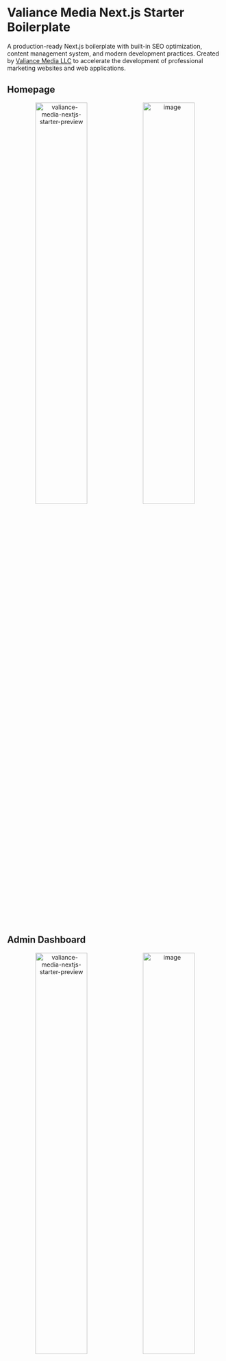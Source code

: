 # Valiance Media Next.js Starter Boilerplate

A production-ready Next.js boilerplate with built-in SEO optimization, content management system, and modern development practices. Created by [Valiance Media LLC](https://valiancemedia.com) to accelerate the development of professional marketing websites and web applications.

## Homepage
<p align="center">
  <img src="https://github.com/user-attachments/assets/18bcfa52-7716-4c04-9eb9-4daf86f94297" alt="valiance-media-nextjs-starter-preview" width="49%" />
  <img src="https://github.com/user-attachments/assets/c8d6405a-36de-4295-a78e-31bcc65d6a05" alt="image" width="49%" />
</p>

## Admin Dashboard
<p align="center">
  <img src="https://github.com/user-attachments/assets/4467133b-a70d-41e6-ae4a-98ab6eadc103" alt="valiance-media-nextjs-starter-preview" width="49%" />
  <img src="https://github.com/user-attachments/assets/03770c68-f2e3-465c-ba45-0420c49b0724" alt="image" width="49%" />
</p>

## Manage Pages
<p align="center">
  <img src="https://github.com/user-attachments/assets/6e0ff488-817b-4f7d-acdd-7de121ffb916" alt="valiance-media-nextjs-starter-preview" width="49%" />
  <img src="https://github.com/user-attachments/assets/98273f47-4bcf-4067-a1d2-a7f917b2f1db" alt="image" width="49%" />
</p>

## SEO Dashboard
<p align="center">
  <img src="https://github.com/user-attachments/assets/cd01fba4-0825-45b0-bb60-37711a31ddb9" alt="valiance-media-nextjs-starter-preview" width="49%" />
  <img src="https://github.com/user-attachments/assets/c26b7647-1788-4a54-861f-bb027d156f8a" alt="image" width="49%" />
</p>

## Application Settings
<p align="center">
  <img src="https://github.com/user-attachments/assets/f61d3e1f-a9dc-4066-aabd-369536c14b37" alt="valiance-media-nextjs-starter-preview" width="49%" />
  <img src="https://github.com/user-attachments/assets/4472540e-c69e-40ee-ab7d-246312598249" alt="image" width="49%" />
</p>

## 🚀 Features

### Advanced SEO Management
- **Visual SEO Dashboard**: Complete SEO health monitoring with actionable insights
- **Multi-Sitemap Architecture**: Automatic generation of separate sitemaps for pages, blog posts, and categories
- **Schema Markup Generator**: Visual interface for 13+ schema types (Article, Product, FAQ, HowTo, Event, etc.)
- **Social Media Previews**: Live preview of content on Twitter, Facebook, and LinkedIn
- **Redirect Management**: Intelligent redirect system with chain and circular redirect prevention
- **Robots.txt Editor**: GUI editor with validation and best practices
- **Meta Tag Automation**: Automatic generation of optimal meta tags for all pages
- **Search Console Integration**: Direct integration with verification codes

### Professional Content Management System
- **Comprehensive Admin Dashboard**: Multi-tab interface with Overview, Content, and System management
- **Visual Blog Editor**: Rich text editor with formatting tools, image management, and SEO fields
- **GitHub CMS Integration**: Production-ready GitHub API for serverless deployments
- **Advanced Page Management**: 
  - CRUD operations for static pages with individual SEO settings
  - Automatic detection of static vs dynamic (client) components
  - Support for nested page structures (e.g., `/auth/login`, `/docs/api/reference`)
  - Visual indicators for page types in admin panel
  - Read-only SEO fields for client components
  - "Rescan Pages" feature to discover newly added pages
- **Category Management**: Full category system with descriptions, slugs, and post counting
- **Draft/Published Workflow**: Complete content workflow with featured content highlighting
- **Content Organization**: Tags, categories, reading time, and author management
- **Bulk Operations**: Manage multiple posts and pages efficiently

### System Configuration & Monitoring
- **Multi-Provider Email Support**: SMTP, SendGrid, Mailgun, Postmark, and Resend
- **Analytics Integration**: Google Analytics, Facebook Pixel, Hotjar, Microsoft Clarity
- **Site Verification**: Google, Bing, Yandex, Pinterest verification management
- **Real-time Health Monitoring**: System status indicators for all components
- **Environment Variable Validation**: Automatic checking of required configurations
- **Performance Metrics**: Publishing rates, content statistics, system health scores

### Developer Experience
- **TypeScript**: Full type safety across the application with proper interfaces
- **Tailwind CSS**: Utility-first CSS framework with custom blue-based theme
- **Theme System**: Built-in dark/light mode with CSS variables
- **Component Library**: 50+ reusable UI components with consistent naming
- **ESLint & Prettier**: Code quality and formatting enforcement
- **Design System**: Comprehensive typography and spacing system
- **Edge-Compatible Auth**: Authentication system optimized for edge runtime with security features
- **API Documentation**: Well-structured RESTful endpoints
- **Dynamic Configuration**: All branding dynamically pulls from central SEO config
- **Production Build Tools**: Automatic page configuration generation for deployment

### Production Ready
- **Performance Optimized**: 95+ Lighthouse scores, optimized for Core Web Vitals
- **Mobile-First Design**: Responsive layouts with touch-friendly interfaces
- **Security Features**: CSRF protection, XSS prevention, secure authentication with brute-force protection and session management
- **Deployment Ready**: Optimized for Vercel, Netlify, and other platforms
- **Legal Compliance**: Privacy Policy and Terms of Service templates
- **Accessibility**: WCAG 2.1 AA compliant components

## 📦 Quick Start

### Prerequisites
- Node.js 18+ 
- npm or yarn or pnpm
- Git (for GitHub CMS features)

### Installation

1. **Clone the repository:**
```bash
git clone https://github.com/valiance-media/nextjs-starter.git my-project
cd my-project
```

2. **Install dependencies:**
```bash
npm install
# Note: You may see deprecation warnings from ESLint v8 dependencies.
# These are expected as Next.js 15 still uses ESLint v8.
# The warnings don't affect functionality.
```

3. **Set up authentication (Required for Admin Access):**
```bash
# Run the auth setup script
npm run setup-auth

# Or manually create .env.local with:
ADMIN_USERNAME=your-admin-username
ADMIN_PASSWORD_HASH=your-hashed-password
SESSION_SECRET=your-session-secret
```

4. **Configure environment variables:**
```bash
# Create .env.local file
cp .env.example .env.local

# Edit .env.local with your values
NEXT_PUBLIC_SITE_URL=http://localhost:3000
```

5. **Update the SEO configuration:**
- Edit `src/seo/seo.config.ts` with your company information
- Update site URL, social media links, and verification codes
- All branding throughout the app automatically uses this configuration

6. **Generate favicon assets:**
- Go to [favicon.io/favicon-converter/](https://favicon.io/favicon-converter/)
- Upload your logo (512x512px or larger recommended)
- Download and extract files to `public/favicon/`

7. **Run the development server:**
```bash
npm run dev
```

Open [http://localhost:3000](http://localhost:3000) to see your site.
Access the admin dashboard at [http://localhost:3000/admin](http://localhost:3000/admin)

## 🎨 Admin Dashboard

### Accessing the Admin Panel
1. Navigate to `/admin/login`
2. Use the credentials you set up in `.env.local`
3. Access the comprehensive dashboard at `/admin`
4. Note: The system includes automatic account lockout after failed login attempts and session timeout for security

### Dashboard Features

#### Overview Tab
- **Quick Actions**: Create new posts/pages, manage categories, access SEO settings
- **Statistics Cards**: Total posts, published, drafts, pages count
- **Recent Posts**: Quick access with inline editing capabilities
- **System Status**: Real-time monitoring of GitHub, Email, Analytics, SEO configuration
- **Categories Overview**: Visual breakdown with post counts
- **Performance Metrics**: Publishing rates and content health scores

#### Content Tab
- **Blog Management**: Create, edit, delete posts with rich text editor
- **Page Management**: Static page CRUD operations with SEO settings
- **Category Management**: Organize content with hierarchical categories
- **Redirect Management**: Create and manage URL redirects with chain prevention

#### System Tab
- **Configuration Center**: Access all system settings from one place
- **Integration Management**: GitHub, Email, Analytics configuration
- **Site Files**: Quick access to sitemap.xml and robots.txt
- **Settings Page**: Comprehensive configuration interface

### Content Editor Features
- **Rich Text Editing**: Headings, formatting, lists, links, images, code blocks
- **SEO Optimization**: Meta title, description, keywords, schema markup
- **Media Management**: Upload and manage images through GitHub integration
- **Draft System**: Save drafts and publish when ready
- **Featured Content**: Highlight important posts
- **Categories & Tags**: Organize content effectively
- **Author Attribution**: Track content creators
- **Reading Time**: Automatic calculation

## 🎯 SEO Management

### SEO Dashboard (`/admin/seo`)
Access the comprehensive SEO management interface with multiple tabs:

#### Configuration Tab
- **Visual Config Editor**: Modify seo.config.ts through GUI
- **Social Media Settings**: Configure Open Graph and Twitter Cards
- **Analytics Setup**: Integrate tracking codes
- **Verification Codes**: Manage search engine verifications

#### Redirects Tab
- **Smart Redirect Management**: Create, edit, delete redirects
- **Chain Prevention**: Automatic detection and prevention of redirect chains
- **Circular Detection**: Prevents A→B→A redirect loops
- **Bulk Updates**: Update multiple redirects when chains are detected

#### Schema Markup Tab
- **Schema Generator**: Visual interface for creating structured data
- **13+ Schema Types**: Article, Product, FAQ, HowTo, Event, Service, etc.
- **Auto-population**: Schemas populate with page data automatically
- **Validation Tools**: Direct links to Google Rich Results Test
- **Export JSON-LD**: Copy generated schemas for external use

#### SEO Health Tab
- **Meta Tag Analysis**: Check all pages for proper meta tags
- **Sitemap Status**: Monitor sitemap generation and content
- **Schema Coverage**: Track which pages have structured data
- **Performance Metrics**: SEO-related performance indicators

### Schema Markup System

The boilerplate includes advanced schema markup support:

**Supported Schema Types:**
- Organization / LocalBusiness / Person
- Article / BlogPosting / NewsArticle  
- Product / Service / Review
- FAQ / HowTo / Recipe
- Event / Course / JobPosting
- Video / SoftwareApplication
- Website / BreadcrumbList

**Features:**
- Visual schema editor in blog/page editors
- Automatic schema generation based on content
- Multiple schemas per page support
- Schema validation and testing tools

## 🔧 Configuration

### Environment Variables

```env
# Required
NEXT_PUBLIC_SITE_URL=https://yoursite.com

# Admin Authentication (Required for Admin Access)
ADMIN_USERNAME=admin
ADMIN_PASSWORD_HASH=hashed-password-here
SESSION_SECRET=your-session-secret

# GitHub CMS (For Production Content Management)
GITHUB_TOKEN=ghp_xxxxxxxxxxxxxxxxxxxx
GITHUB_OWNER=your-username
GITHUB_REPO=your-repo-name
GITHUB_BRANCH=main

# Email Configuration (Choose One Provider)
# SMTP
SMTP_HOST=smtp.gmail.com
SMTP_PORT=587
SMTP_USER=your-email@gmail.com
SMTP_PASS=your-app-password

# OR SendGrid
SENDGRID_API_KEY=SG.xxxxxxxxxxxxx

# OR Mailgun
MAILGUN_API_KEY=key-xxxxxxxxxxxxx
MAILGUN_DOMAIN=mg.yourdomain.com

# OR Postmark
POSTMARK_API_KEY=xxxxxxxxxxxxx

# OR Resend
RESEND_API_KEY=re_xxxxxxxxxxxxx

# Analytics (Optional)
NEXT_PUBLIC_GA_MEASUREMENT_ID=G-XXXXXXXXXX
NEXT_PUBLIC_FB_PIXEL_ID=XXXXXXXXXX
NEXT_PUBLIC_HOTJAR_ID=XXXXXXXXXX
NEXT_PUBLIC_CLARITY_ID=XXXXXXXXXX

# Site Verification (Optional)
NEXT_PUBLIC_GOOGLE_SITE_VERIFICATION=XXXXXXXXXX
NEXT_PUBLIC_BING_SITE_VERIFICATION=XXXXXXXXXX
NEXT_PUBLIC_YANDEX_SITE_VERIFICATION=XXXXXXXXXX
NEXT_PUBLIC_PINTEREST_SITE_VERIFICATION=XXXXXXXXXX

# Development Options
DISABLE_ADMIN_AUTH=true  # Disable auth in development
```

### SEO Configuration
All SEO settings are centralized in `src/seo/seo.config.ts`:

```typescript
export const seoConfig = {
  siteName: 'Your Company',
  siteUrl: 'https://yoursite.com',
  defaultTitle: 'Your Default Title',
  defaultDescription: 'Your default description',
  defaultKeywords: ['keyword1', 'keyword2'],
  
  // Social Media
  social: {
    twitter: '@yourhandle',
    facebook: 'yourpage',
    instagram: 'yourprofile',
    linkedin: 'company/yourcompany'
  },
  
  // Organization Schema
  organization: {
    name: 'Your Company',
    logo: '/logos/logo.png',
    contactEmail: 'contact@yoursite.com'
  }
};
```

### Theme Customization
- Edit `src/styles/themes.ts` for color schemes
- Modify `tailwind.config.js` for design tokens
- Update CSS variables in `src/styles/globals.css`
- Customize typography system for brand consistency

## 📁 Project Structure

```
├── public/
│   ├── favicon/          # Favicon assets
│   ├── images/           # Static images
│   ├── logos/            # Company logos
│   └── blog-content/     # Blog post content (JSON files)
│       └── images/       # Blog post images
├── src/
│   ├── app/              # Next.js app router pages
│   │   ├── admin/        # Admin CMS pages
│   │   │   ├── page.tsx  # Enhanced admin dashboard
│   │   │   ├── blog/     # Blog management
│   │   │   ├── pages/    # Page management
│   │   │   ├── seo/      # SEO dashboard
│   │   │   ├── settings/ # System settings
│   │   │   └── categories/ # Category management
│   │   ├── api/          # API routes
│   │   │   └── admin/    # Admin API endpoints
│   │   ├── blog/         # Public blog pages
│   │   └── (pages)/      # Static pages
│   ├── components/       # Reusable components
│   │   ├── admin/        # Admin-specific components
│   │   │   ├── seo/      # SEO management components
│   │   │   └── blog/     # Blog editor components
│   │   └── ui/           # UI components
│   ├── seo/              # SEO utilities
│   ├── lib/              # Utility functions
│   │   ├── auth.ts       # Authentication
│   │   ├── github-cms.ts # GitHub integration
│   │   └── redirects.ts  # Redirect management
│   └── middleware.ts     # Auth middleware
├── scripts/
│   ├── generate-routes.js    # Generates routes for middleware
│   └── generate-pages-config.js # Scans and catalogs all pages
```

## 🚢 Deployment

### Vercel (Recommended)
1. Push your code to GitHub
2. Import your repository on [Vercel](https://vercel.com)
3. Add all environment variables in Vercel dashboard
4. Deploy (build scripts automatically run to catalog pages)

### Production Content Management

For production environments, the GitHub CMS integration allows you to:
- Create and edit content without database
- Automatic deployments on content changes
- Version control for all content
- Works perfectly with Vercel/Netlify

### Setting up GitHub CMS:
1. Create a GitHub Personal Access Token
2. Add token and repository details to environment variables
3. Content changes will trigger automatic deployments

## 📊 API Endpoints

### Public Endpoints
- `GET /api/blog` - List all published blog posts
- `GET /api/blog/[slug]` - Get single blog post
- `GET /sitemap.xml` - Dynamic sitemap
- `GET /robots.txt` - Robots file

### Admin Endpoints (Protected)
- `POST /api/admin/auth/login` - Admin login
- `POST /api/admin/auth/logout` - Admin logout
- `GET /api/admin/dashboard` - Dashboard statistics
- `POST /api/admin/blog-post` - Create blog post
- `PUT /api/admin/blog-post` - Update blog post
- `DELETE /api/admin/blog-post` - Delete blog post
- `GET /api/admin/pages` - List pages
- `POST /api/admin/pages` - Create page
- `GET /api/admin/seo` - SEO configuration
- `PUT /api/admin/seo` - Update SEO settings
- `GET /api/admin/settings/env-status` - Check environment variables
- `POST /api/admin/redirects` - Manage redirects

## ⚡ Performance

This boilerplate is optimized for:
- **Lighthouse Score**: 95+ across all metrics
- **Core Web Vitals**: Optimized for LCP, FID, and CLS
- **SEO Score**: 100/100 on most SEO analyzers
- **Accessibility**: WCAG 2.1 AA compliant
- **Page Speed**: Sub-second load times with proper caching

## 🛠️ Built With

- [Next.js 15](https://nextjs.org/) - React framework with App Router
- [TypeScript](https://www.typescriptlang.org/) - Type safety
- [Tailwind CSS](https://tailwindcss.com/) - Utility-first CSS
- [React 19](https://react.dev/) - UI library

## 📄 License

This project is licensed under the MIT License - see the [LICENSE](LICENSE) file for details.

## 🤝 Contributing

Contributions are welcome! Please feel free to submit a Pull Request.

## 💼 About Valiance Media

[Valiance Media LLC](https://valiancemedia.com) creates innovative in-house software solutions and e-commerce brands. We build digital products that drive growth and deliver exceptional user experiences.

### Contact
- Website: [valiancemedia.com](https://valiancemedia.com)
- Email: contact@valiancemedia.com

---

**Made with ❤️ by Valiance Media LLC**

*Building digital excellence, one project at a time.*

